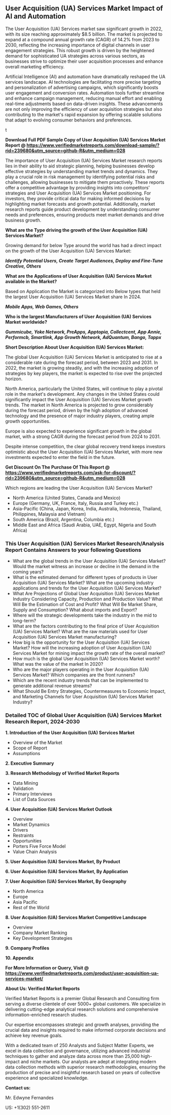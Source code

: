 <h2>User Acquisition (UA) Services Market Impact of AI and Automation</h2><p>The User Acquisition (UA) Services market saw significant growth in 2022, with its size reaching approximately $8.5 billion. The market is projected to expand at a compound annual growth rate (CAGR) of 14.2% from 2023 to 2030, reflecting the increasing importance of digital channels in user engagement strategies. This robust growth is driven by the heightened demand for sophisticated UA strategies across various sectors, as businesses strive to optimize their user acquisition processes and enhance overall marketing efficiency.</p><p>Artificial Intelligence (AI) and automation have dramatically reshaped the UA services landscape. AI technologies are facilitating more precise targeting and personalization of advertising campaigns, which significantly boosts user engagement and conversion rates. Automation tools further streamline and enhance campaign management, reducing manual effort and enabling real-time adjustments based on data-driven insights. These advancements are not only improving the efficiency of user acquisition strategies but also contributing to the market's rapid expansion by offering scalable solutions that adapt to evolving consumer behaviors and preferences.</p>t</p><p id="" class=""><strong>Download Full PDF Sample Copy of User Acquisition (UA) Services Market Report @ <a href="https://www.verifiedmarketreports.com/download-sample/?rid=239680&utm_source=github-R&utm_medium=028" target="_blank">https://www.verifiedmarketreports.com/download-sample/?rid=239680&utm_source=github-R&utm_medium=028</a></strong></p><p>The importance of&nbsp;User Acquisition (UA) Services Market research reports lies in their ability to aid strategic planning, helping businesses develop effective strategies by understanding market trends and dynamics. They play a crucial role in risk management by identifying potential risks and challenges, allowing businesses to mitigate them proactively. These reports offer a competitive advantage by providing insights into competitors' strategies and User Acquisition (UA) Services Market positioning. For investors, they provide critical data for making informed decisions by highlighting market forecasts and growth potential. Additionally, market research reports guide product development by understanding consumer needs and preferences, ensuring products meet market demands and drive business growth.</p><p><strong>What are the&nbsp;Type driving the growth of the User Acquisition (UA) Services Market?</strong></p><p id="" class="">Growing demand for below Type around the world has had a direct impact on the growth of the User Acquisition (UA) Services Market:</p><em><strong>Identify Potential Users, Create Target Audiences, Deploy and Fine-Tune Creative, Others</strong></em></p><strong>What are the&nbsp;Applications&nbsp;of User Acquisition (UA) Services Market available in the Market?</strong></p><p id="" class="">Based on Application the Market is categorized into Below types that held the largest User Acquisition (UA) Services Market share In 2024.</p><em><strong>Mobile Apps, Web Games, Others</strong></em></p><strong>Who is the largest Manufacturers of User Acquisition (UA) Services Market worldwide?</strong></p><p><em><strong>Gummicube, Yoke Network, PreApps, Apptopia, Collectcent, App Annie, Performcb, Smartlink, App Growth Network, AdQuantum, Bango, Tappx</strong></em></p><p id="" class=""><strong>Short Description About User Acquisition (UA) Services Market:</strong></p><p>The global User Acquisition (UA) Services Market is anticipated to rise at a considerable rate during the forecast period, between 2023 and 2031. In 2022, the market is growing steadily, and with the increasing adoption of strategies by key players, the market is expected to rise over the projected horizon.</p><p>North America, particularly the United States, will continue to play a pivotal role in the market's development. Any changes in the United States could significantly impact the User Acquisition (UA) Services Market growth trends. The market in North America is projected to grow considerably during the forecast period, driven by the high adoption of advanced technology and the presence of major industry players, creating ample growth opportunities.</p><p>Europe is also expected to experience significant growth in the global market, with a strong CAGR during the forecast period from 2024 to 2031.</p><p>Despite intense competition, the clear global recovery trend keeps investors optimistic about the User Acquisition (UA) Services Market, with more new investments expected to enter the field in the future.</p><p id="" class=""><strong>Get Discount On The Purchase Of This Report @ <a href="https://www.verifiedmarketreports.com/ask-for-discount/?rid=239680&utm_source=github-R&utm_medium=028" target="_blank">https://www.verifiedmarketreports.com/ask-for-discount/?rid=239680&utm_source=github-R&utm_medium=028</a></strong></p>Which regions are leading the User Acquisition (UA) Services Market?</p><ul><li>North America (United States, Canada and Mexico)</li><li>Europe (Germany, UK, France, Italy, Russia and Turkey etc.)</li><li>Asia-Pacific (China, Japan, Korea, India, Australia, Indonesia, Thailand, Philippines, Malaysia and Vietnam)</li><li>South America (Brazil, Argentina, Columbia etc.)</li><li>Middle East and Africa (Saudi Arabia, UAE, Egypt, Nigeria and South Africa)</li></ul><h3 id="" class="">This User Acquisition (UA) Services Market Research/Analysis Report Contains Answers to your following Questions</h3><ul><li>What are the global trends in the User Acquisition (UA) Services Market? Would the market witness an increase or decline in the demand in the coming years?</li><li>What is the estimated demand for different types of products in User Acquisition (UA) Services Market? What are the upcoming industry applications and trends for the User Acquisition (UA) Services Market?</li><li>What Are Projections of Global User Acquisition (UA) Services Market Industry Considering Capacity, Production and Production Value? What Will Be the Estimation of Cost and Profit? What Will Be Market Share, Supply and Consumption? What about imports and Export?</li><li>Where will the strategic developments take the industry in the mid to long-term?</li><li>What are the factors contributing to the final price of User Acquisition (UA) Services Market? What are the raw materials used for User Acquisition (UA) Services Market manufacturing?</li><li>How big is the opportunity for the User Acquisition (UA) Services Market? How will the increasing adoption of User Acquisition (UA) Services Market for mining impact the growth rate of the overall market?</li><li>How much is the global User Acquisition (UA) Services Market worth? What was the value of the market In 2020?</li><li>Who are the major players operating in the User Acquisition (UA) Services Market? Which companies are the front runners?</li><li>Which are the recent industry trends that can be implemented to generate additional revenue streams?</li><li>What Should Be Entry Strategies, Countermeasures to Economic Impact, and Marketing Channels for User Acquisition (UA) Services Market Industry?</li></ul><h3 id="" class="">Detailed TOC of Global User Acquisition (UA) Services Market Research Report, 2024-2030</h3><p id="" class=""><strong>1. Introduction of the User Acquisition (UA) Services Market</strong></p><ul><li>Overview of the Market</li><li>Scope of Report</li><li>Assumptions</li></ul><p id="" class=""><strong>2. Executive Summary</strong></p><p id="" class=""><strong>3. Research Methodology of Verified Market Reports</strong></p><ul><li>Data Mining</li><li>Validation</li><li>Primary Interviews</li><li>List of Data Sources</li></ul><p id="" class=""><strong>4. User Acquisition (UA) Services Market Outlook</strong></p><ul><li>Overview</li><li>Market Dynamics</li><li>Drivers</li><li>Restraints</li><li>Opportunities</li><li>Porters Five Force Model</li><li>Value Chain Analysis</li></ul><p id="" class=""><strong>5. User Acquisition (UA) Services Market, By Product</strong></p><p id="" class=""><strong>6. User Acquisition (UA) Services Market, By Application</strong></p><p id="" class=""><strong>7. User Acquisition (UA) Services Market, By Geography</strong></p><ul><li>North America</li><li>Europe</li><li>Asia Pacific</li><li>Rest of the World</li></ul><p id="" class=""><strong>8. User Acquisition (UA) Services Market Competitive Landscape</strong></p><ul><li>Overview</li><li>Company Market Ranking</li><li>Key Development Strategies</li></ul><p id="" class=""><strong>9. Company Profiles</strong></p><p id="" class=""><strong>10. Appendix</strong></p><p id="" class=""><strong>For More Information or Query, Visit @ <a href="https://www.verifiedmarketreports.com/product/user-acquisition-ua-services-market/" target="_blank">https://www.verifiedmarketreports.com/product/user-acquisition-ua-services-market/</a></strong></p><p id="" class=""><strong>About Us: Verified Market Reports</strong></p><p id="" class="">Verified Market Reports is a premier Global Research and Consulting firm serving a diverse clientele of over 5000+ global customers. We specialize in delivering cutting-edge analytical research solutions and comprehensive information-enriched research studies.</p><p id="" class="">Our expertise encompasses strategic and growth analyses, providing the crucial data and insights required to make informed corporate decisions and achieve key revenue goals.</p><p id="" class="">With a dedicated team of 250 Analysts and Subject Matter Experts, we excel in data collection and governance, utilizing advanced industrial techniques to gather and analyze data across more than 25,000 high-impact and niche markets. Our analysts are adept at integrating modern data collection methods with superior research methodologies, ensuring the production of precise and insightful research based on years of collective experience and specialized knowledge.</p><p id="" class=""><strong>Contact us:</strong></p><p id="" class="">Mr. Edwyne Fernandes</p><p id="" class="">US: +1(302) 551-2611</p>
